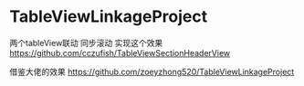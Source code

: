 # TableViewLinkageProject
两个tableView联动 同步滚动 实现这个效果 https://github.com/cczufish/TableViewSectionHeaderView

借鉴大佬的效果 https://github.com/zoeyzhong520/TableViewLinkageProject

